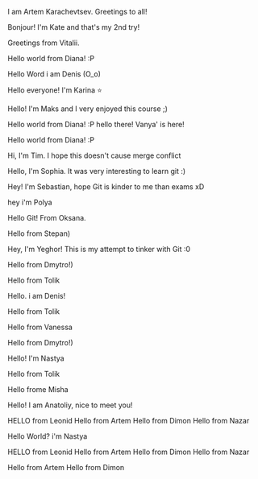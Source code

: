 I am Artem Karachevtsev.
Greetings to all!








Bonjour! I'm Kate and that's my 2nd try!

Greetings from Vitalii.

Hello world from Diana! :P

Hello Word i am Denis (O\_o)



Hello everyone! I'm Karina :star:

Hello! I'm Maks and I very enjoyed this course ;)

Hello world from Diana! :P
hello there! Vanya' is here!


Hello world from Diana! :P

Hi, I'm Tim. I hope this doesn't cause merge conflict

Hello, I'm Sophia. It was very interesting to learn git :)

Hey! I'm Sebastian, hope Git is kinder to me than exams xD

hey i'm Polya 

Hello Git! From Oksana.

Hello from Stepan)

Hey, I'm Yeghor! This is my attempt to tinker with Git :0

Hello from Dmytro!)

Hello from Tolik

Hello. i am Denis!

Hello from Tolik

Hello from Vanessa

Hello from Dmytro!)

Hello! I'm Nastya

Hello from Tolik

Hello frome Misha

Hello! I am Anatoliy, nice to meet you!

HELLO from Leonid
Hello from Artem
Hello from Dimon
Hello from Nazar

Hello World? i'm Nastya


HELLO from Leonid
Hello from Artem
Hello from Dimon
Hello from Nazar

Hello from Artem
Hello from Dimon
